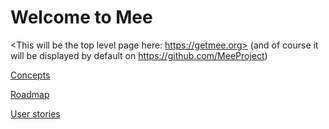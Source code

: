 # Welcome to Mee

<This will be the top level page here: https://getmee.org> (and of course it will be displayed by default on https://github.com/MeeProject)

[Concepts](Concepts.md) 

[Roadmap](Roadmap.md) 

[User stories](User_stories.md) 



